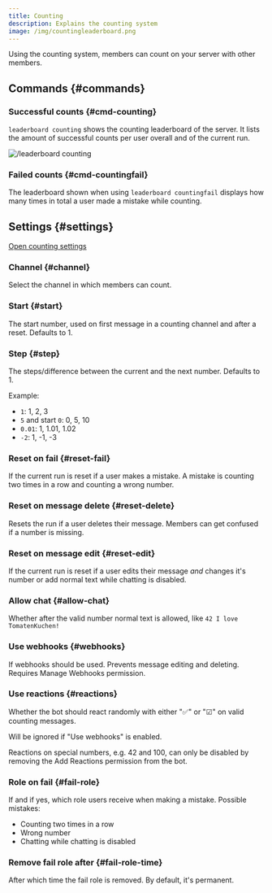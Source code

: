 ```yaml
---
title: Counting
description: Explains the counting system
image: /img/countingleaderboard.png
---
```


Using the counting system, members can count on your server with other members.

## Commands {#commands}

### Successful counts {#cmd-counting}

`leaderboard counting` shows the counting leaderboard of the server. It lists the amount of successful counts per user overall and of the current run.

![/leaderboard counting](/img/countingleaderboard.png)

### Failed counts {#cmd-countingfail}

The leaderboard shown when using `leaderboard countingfail` displays how many times in total a user made a mistake while counting.

## Settings {#settings}

[Open counting settings](https://tomatenkuchen.com/dashboard/settings#counting)

### Channel {#channel}

Select the channel in which members can count.

### Start {#start}

The start number, used on first message in a counting channel and after a reset. Defaults to 1.

### Step {#step}

The steps/difference between the current and the next number. Defaults to 1.

Example:
- `1`: 1, 2, 3
- `5` and start `0`: 0, 5, 10
- `0.01`: 1, 1.01, 1.02
- `-2`: 1, -1, -3

### Reset on fail {#reset-fail}

If the current run is reset if a user makes a mistake. A mistake is counting two times in a row and counting a wrong number.

### Reset on message delete {#reset-delete}

Resets the run if a user deletes their message. Members can get confused if a number is missing.

### Reset on message edit {#reset-edit}

If the current run is reset if a user edits their message *and* changes it's number or add normal text while chatting is disabled.

### Allow chat {#allow-chat}

Whether after the valid number normal text is allowed, like `42 I love TomatenKuchen!`

### Use webhooks {#webhooks}

If webhooks should be used. Prevents message editing and deleting. Requires Manage Webhooks permission.

### Use reactions {#reactions}

Whether the bot should react randomly with either "✅" or "☑" on valid counting messages.

Will be ignored if "Use webhooks" is enabled.

Reactions on special numbers, e.g. 42 and 100, can only be disabled by removing the Add Reactions permission from the bot.

### Role on fail {#fail-role}

If and if yes, which role users receive when making a mistake. Possible mistakes:
- Counting two times in a row
- Wrong number
- Chatting while chatting is disabled

### Remove fail role after {#fail-role-time}

After which time the fail role is removed. By default, it's permanent.
